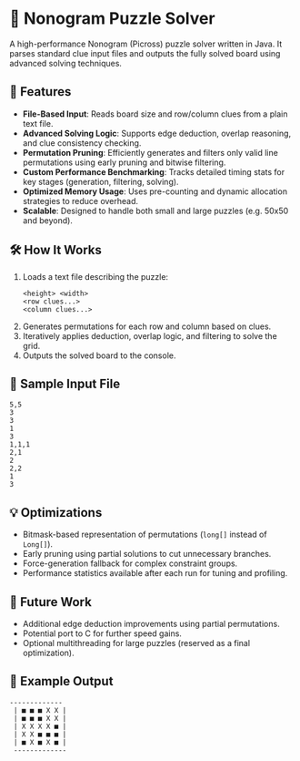 # 🧩 Nonogram Puzzle Solver

A high-performance Nonogram (Picross) puzzle solver written in Java. It parses standard clue input files and outputs the fully solved board using advanced solving techniques.

## 🚀 Features

- **File-Based Input**: Reads board size and row/column clues from a plain text file.
- **Advanced Solving Logic**: Supports edge deduction, overlap reasoning, and clue consistency checking.
- **Permutation Pruning**: Efficiently generates and filters only valid line permutations using early pruning and bitwise filtering.
- **Custom Performance Benchmarking**: Tracks detailed timing stats for key stages (generation, filtering, solving).
- **Optimized Memory Usage**: Uses pre-counting and dynamic allocation strategies to reduce overhead.
- **Scalable**: Designed to handle both small and large puzzles (e.g. 50x50 and beyond).

## 🛠️ How It Works

1. Loads a text file describing the puzzle:
   ```
   <height> <width>
   <row clues...>
   <column clues...>
   ```
2. Generates permutations for each row and column based on clues.
3. Iteratively applies deduction, overlap logic, and filtering to solve the grid.
4. Outputs the solved board to the console.

## 📁 Sample Input File

```
5,5
3
3
1
3
1,1,1
2,1
2
2,2
1
3
```

## 💡 Optimizations

- Bitmask-based representation of permutations (`long[]` instead of `Long[]`).
- Early pruning using partial solutions to cut unnecessary branches.
- Force-generation fallback for complex constraint groups.
- Performance statistics available after each run for tuning and profiling.

## 📌 Future Work

- Additional edge deduction improvements using partial permutations.
- Potential port to C for further speed gains.
- Optional multithreading for large puzzles (reserved as a final optimization).

## 🧪 Example Output

```
-------------
 | ■ ■ ■ X X |
 | ■ ■ ■ X X |
 | X X X X ■ |
 | X X ■ ■ ■ |
 | ■ X ■ X ■ |
 -------------
```
